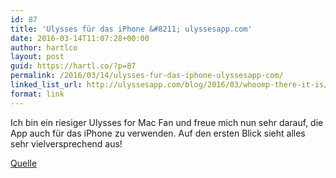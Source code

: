 ```yaml
---
id: 87
title: 'Ulysses für das iPhone &#8211; ulyssesapp.com'
date: 2016-03-14T11:07:28+00:00
author: hartlco
layout: post
guid: https://hartl.co/?p=87
permalink: /2016/03/14/ulysses-fur-das-iphone-ulyssesapp-com/
linked_list_url: http://ulyssesapp.com/blog/2016/03/whoomp-there-it-is/
format: link
---
```

Ich bin ein riesiger Ulysses for Mac Fan und freue mich nun sehr darauf, die App auch für das iPhone zu verwenden. Auf den ersten Blick sieht alles sehr vielversprechend aus!

[Quelle](http://ulyssesapp.com/blog/2016/03/whoomp-there-it-is/)